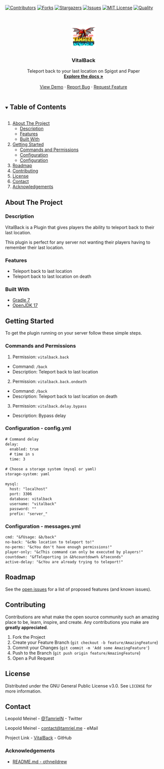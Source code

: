 <!-- PROJECT SHIELDS -->
[![Contributors][contributors-shield]][contributors-url]
[![Forks][forks-shield]][forks-url]
[![Stargazers][stars-shield]][stars-url]
[![Issues][issues-shield]][issues-url]
[![MIT License][license-shield]][license-url]
[![Quality][quality-shield]][quality-url]

<!-- PROJECT LOGO -->
<!--suppress ALL -->
<br />
<p align="center">
  <a href="https://github.com/TamrielNetwork/VitalBack">
    <img src="images/logo.png" alt="Logo" width="80" height="80">
  </a>

<h3 align="center">VitalBack</h3>

  <p align="center">
    Teleport back to your last location on Spigot and Paper
    <br />
    <a href="https://github.com/TamrielNetwork/VitalBack"><strong>Explore the docs »</strong></a>
    <br />
    <br />
    <a href="https://github.com/TamrielNetwork/VitalBack">View Demo</a>
    ·
    <a href="https://github.com/TamrielNetwork/VitalBack/issues">Report Bug</a>
    ·
    <a href="https://github.com/TamrielNetwork/VitalBack/issues">Request Feature</a>
  </p>

<!-- TABLE OF CONTENTS -->
<details open="open">
  <summary><h2 style="display: inline-block">Table of Contents</h2></summary>
  <ol>
    <li>
      <a href="#about-the-project">About The Project</a>
      <ul>
        <li><a href="#description">Description</a></li>
        <li><a href="#features">Features</a></li>
        <li><a href="#built-with">Built With</a></li>
      </ul>
    </li>
    <li>
      <a href="#getting-started">Getting Started</a>
      <ul>
        <li><a href="#commands-and-permissions">Commands and Permissions</a></li>
        <li><a href="#configuration - config.yml">Configuration</a></li>
		<li><a href="#configuration - messages.yml">Configuration</a></li>
      </ul>
    </li>
    <li><a href="#roadmap">Roadmap</a></li>
    <li><a href="#contributing">Contributing</a></li>
    <li><a href="#license">License</a></li>
    <li><a href="#contact">Contact</a></li>
    <li><a href="#acknowledgements">Acknowledgements</a></li>
  </ol>
</details>

<!-- ABOUT THE PROJECT -->

## About The Project

### Description

VitalBack is a Plugin that gives players the ability to teleport back to their last location.

This plugin is perfect for any server not wanting their players having to remember their last location.

### Features

* Teleport back to last location
* Teleport back to last location on death

### Built With

* [Gradle 7](https://docs.gradle.org/7.4/release-notes.html)
* [OpenJDK 17](https://openjdk.java.net/projects/jdk/17/)

<!-- GETTING STARTED -->

## Getting Started

To get the plugin running on your server follow these simple steps.

### Commands and Permissions

1. Permission: `vitalback.back`

* Command: `/back`
* Description: Teleport back to last location

2. Permission: `vitalback.back.ondeath`

* Command: `/back`
* Description: Teleport back to last location on death

3. Permission: `vitalback.delay.bypass`

* Description: Bypass delay

### Configuration - config.yml

```
# Command delay
delay:
  enabled: true
  # time in s
  time: 3

# Choose a storage system (mysql or yaml)
storage-system: yaml

mysql:
  host: "localhost"
  port: 3306
  database: vitalback
  username: "vitalback"
  password: ""
  prefix: "server_"
```

### Configuration - messages.yml

```
cmd: "&fUsage: &b/back"
no-back: "&cNo location to teleport to!"
no-perms: "&cYou don't have enough permissions!"
player-only: "&cThis command can only be executed by players!"
countdown: "&fTeleporting in &b%countdown% &fseconds"
active-delay: "&cYou are already trying to teleport!"
```

<!-- ROADMAP -->

## Roadmap

See the [open issues](https://github.com/TamrielNetwork/VitalBack/issues) for a list of proposed features (and known
issues).

<!-- CONTRIBUTING -->

## Contributing

Contributions are what make the open source community such an amazing place to be, learn, inspire, and create. Any
contributions you make are **greatly appreciated**.

1. Fork the Project
2. Create your Feature Branch (`git checkout -b feature/AmazingFeature`)
3. Commit your Changes (`git commit -m 'Add some AmazingFeature'`)
4. Push to the Branch (`git push origin feature/AmazingFeature`)
5. Open a Pull Request

<!-- LICENSE -->

## License

Distributed under the GNU General Public License v3.0. See `LICENSE` for more information.

<!-- CONTACT -->

## Contact

Leopold Meinel - [@TamrielN](https://twitter.com/TamrielN) - Twitter

Leopold Meinel - [contact@tamriel.me](mailto:contact@tamriel.me) - eMail

Project Link - [VitalBack](https://github.com/TamrielNetwork/VitalBack) - GitHub

<!-- ACKNOWLEDGEMENTS -->

### Acknowledgements

* [README.md - othneildrew](https://github.com/othneildrew/Best-README-Template)

<!-- MARKDOWN LINKS & IMAGES -->

[contributors-shield]: https://img.shields.io/github/contributors-anon/TamrielNetwork/VitalBack?style=for-the-badge

[contributors-url]: https://github.com/TamrielNetwork/VitalBack/graphs/contributors

[forks-shield]: https://img.shields.io/github/forks/TamrielNetwork/VitalBack?label=Forks&style=for-the-badge

[forks-url]: https://github.com/TamrielNetwork/VitalBack/network/members

[stars-shield]: https://img.shields.io/github/stars/TamrielNetwork/VitalBack?style=for-the-badge

[stars-url]: https://github.com/TamrielNetwork/VitalBack/stargazers

[issues-shield]: https://img.shields.io/github/issues/TamrielNetwork/VitalBack?style=for-the-badge

[issues-url]: https://github.com/TamrielNetwork/VitalBack/issues

[license-shield]: https://img.shields.io/github/license/TamrielNetwork/VitalBack?style=for-the-badge

[license-url]: https://github.com/TamrielNetwork/VitalBack/blob/main/LICENSE

[quality-shield]: https://img.shields.io/codefactor/grade/github/TamrielNetwork/VitalBack?style=for-the-badge

[quality-url]: https://www.codefactor.io/repository/github/TamrielNetwork/VitalBack
